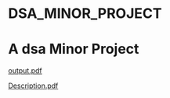 # DSA_MINOR_PROJECT


# A dsa Minor Project



[output.pdf](https://github.com/ankit071105/DSA_MINOR_PROJECT/files/15286717/output.pdf)

[Description.pdf](https://github.com/ankit071105/DSA_MINOR_PROJECT/files/15309692/Description.pdf)

